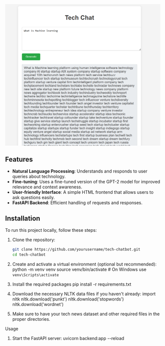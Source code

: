 ![Alt Text](https://github.com/Nitesh930/AI-Powered-Tech-Chatbot-/blob/main/techchat.PNG)

## Features

- **Natural Language Processing**: Understands and responds to user queries about technology.
- **Fine-tuning**: Uses a fine-tuned version of the GPT-2 model for improved relevance and context awareness.
- **User-friendly Interface**: A simple HTML frontend that allows users to ask questions easily.
- **FastAPI Backend**: Efficient handling of requests and responses.

## Installation

To run this project locally, follow these steps:

1. Clone the repository:

   ```bash
   git clone https://github.com/yourusername/tech-chatbot.git
   cd tech-chatbot

2. Create and activate a virtual environment (optional but recommended):
  python -m venv venv
  source venv/bin/activate  # On Windows use `venv\Scripts\activate`

3. Install the required packages
  pip install -r requirements.txt

4. Download the necessary NLTK data files if you haven't already:
      import nltk
      nltk.download('punkt')
      nltk.download('stopwords')
      nltk.download('wordnet')
5. Make sure to have your tech news dataset and other required files in the proper directories.

Usage
1. Start the FastAPI server:
      uvicorn backend:app --reload



